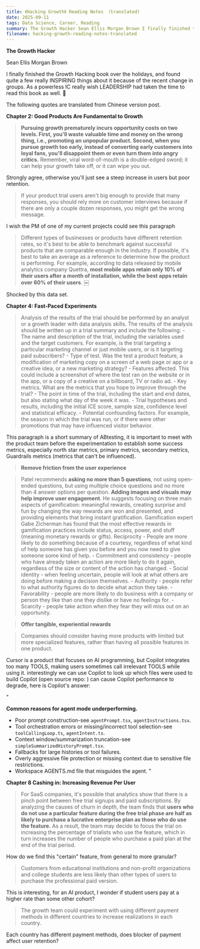```yaml
---
title: 《Hacking Growth》 Reading Notes （translated)
date: 2025-09-11
tags: Data Science, Career, Reading
summary: The Growth Hacker Sean Ellis Morgan Brown I finally finished the Growth Hacking book over the holidays, and found quite a few really INSPIRING things ...
filename: hacking-growth-reading-notes-translated
---
```


**The Growth Hacker**

 Sean Ellis Morgan Brown

I finally finished the Growth Hacking book over the holidays, and found quite a few really INSPIRING things about it because of the recent change in groups. As a powerless IC really wish LEADERSHIP had taken the time to read this book as well. 🫢

The following quotes are translated from Chinese version post.

**Chapter 2: Good Products Are Fundamental to Growth**

> **Pursuing growth prematurely incurs opportunity costs on two levels. First, you'll waste valuable time and money on the wrong thing, i.e., promoting an unpopular product. Second, when you pursue growth too early, instead of converting early customers into loyal fans, you'll disappoint them or even turn them into angry critics.** Remember, viral word-of-mouth is a double-edged sword; it can help your growth take off, or it can wipe you out.

 Strongly agree, otherwise you'll just see a steep increase in users but poor retention.

>  If your product trial users aren't big enough to provide that many responses, you should rely more on customer interviews because if there are only a couple dozen responses, you might get the wrong message.

 I wish the PM of one of my current projects could see this paragraph

>  Different types of businesses or products have different retention rates, so it's best to be able to benchmark against successful products that are comparable enough in the industry. If possible, it's best to take an average as a reference to determine how the product is performing. For example, according to data released by mobile analytics company Quettra, **most mobile apps retain only 10% of their users after a month of installation, while the best apps retain over 60% of their users**. ￼

 Shocked by this data set.

**Chapter 4: Fast-Paced Experiments**

>  Analysis of the results of the trial should be performed by an analyst or a growth leader with data analysis skills. The results of the analysis should be written up in a trial summary and include the following: - The name and description of the trial, including the variables used and the target customers. For example, is the trial targeting a particular marketing channel or just mobile users, or is it targeting paid subscribers? - Type of test. Was the test a product feature, a modification of marketing copy on a screen of a web page or app or a creative idea, or a new marketing strategy? - Features affected. This could include a screenshot of where the test ran on the website or in the app, or a copy of a creative on a billboard, TV or radio ad. - Key metrics. What are the metrics that you hope to improve through the trial? - The point in time of the trial, including the start and end dates, but also stating what day of the week it was. - Trial hypotheses and results, including the initial ICE score, sample size, confidence level and statistical efficacy. - Potential confounding factors. For example, the season in which the trial was run, or if there were other promotions that may have influenced visitor behavior.

This paragraph is a short summary of ABtesting, it is important to meet with the product team before the experimentation to establish some success metrics, especially north star metrics, primary metrics, secondary metrics, Guardrails metrics (metrics that can't be influenced).

> **Remove friction from the user experience**

> Patel recommends **asking no more than 5 questions**, not using open-ended questions, but using multiple choice questions and no more than 4 answer options per question. **Adding images and visuals may help improve user engagement**. He suggests focusing on three main aspects of gamification: meaningful rewards, creating surprise and fun by changing the way rewards are won and presented, and providing elements that bring instant gratification. Gamification expert Gabe Zicherman has found that the most effective rewards in gamification practices include status, access, power, and stuff (meaning monetary rewards or gifts). Reciprocity - People are more likely to do something because of a courtesy, regardless of what kind of help someone has given you before and you now need to give someone some kind of help. - Commitment and consistency - people who have already taken an action are more likely to do it again, regardless of the size or content of the action has changed. - Social identity - when feeling uncertain, people will look at what others are doing before making a decision themselves. - Authority - people refer to what authority figures do to decide what action they take. - Favorability - people are more likely to do business with a company or person they like than one they dislike or have no feelings for. - Scarcity - people take action when they fear they will miss out on an opportunity.

> **Offer tangible, experiential rewards**

>  Companies should consider having more products with limited but more specialized features, rather than having all possible features in one product.

 Cursor is a product that focuses on AI programming, but Copilot integrates too many TOOLS, making users sometimes call irrelevant TOOLS while using it. interestingly we can use Copilot to look up which files were used to build Copilot (open source repo:   ) can cause Copilot performance to degrade, here is Copilot's answer:

 "

**Common reasons for agent mode underperforming.**

-  Poor prompt construction-see `agentPrompt.tsx`, `agentInstructions.tsx`.
-  Tool orchestration errors or missing/incorrect tool selection-see `toolCallingLoop.ts`, `agentIntent.ts`.
-  Context window/summarization truncation-see `simpleSummarizedHistoryPrompt.tsx`.
-  Fallbacks for large histories or tool failures.
-  Overly aggressive file protection or missing context due to sensitive file restrictions.
-  Workspace AGENTS.md file that misguides the agent.
 "

**Chapter 8 Cashing in: Increasing Revenue Per User**

>  For SaaS companies, it's possible that analytics show that there is a pinch point between free trial signups and paid subscriptions. By analyzing the causes of churn in depth, the team finds that **users who do not use a particular feature during the free trial phase are half as likely to purchase a lucrative enterprise plan as those who do use the feature.** As a result, the team may decide to focus the trial on increasing the percentage of trialists who use the feature, which in turn increases the number of people who purchase a paid plan at the end of the trial period.

 How do we find this "certain" feature, from general to more granular?

>  Customers from educational institutions and non-profit organizations and college students are less likely than other types of users to purchase the professional paid version.

This is interesting, for an AI product, I wonder if student users pay at a higher rate than some other cohort?

>  The growth team could experiment with using different payment methods in different countries to increase realizations in each country.

Each country has different payment methods, does blocker of payment affect user retention?
